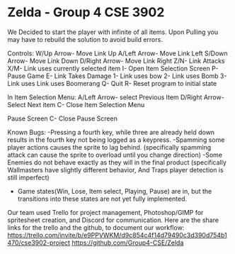 # Zelda - Group 4 CSE 3902
We Decided to start the player with infinite of all items.
Upon Pulling you may have to rebuild the solution to avoid build errors.

Controls:
W/Up Arrow- Move Link Up
A/Left Arrow- Move Link Left
S/Down Arrow- Move Link Down
D/Right Arrow- Move Link Right
Z/N- Link Attacks
X/M- Link uses currently selected item
I- Open Item Selection Screen
P- Pause Game
E- Link Takes Damage
1- Link uses bow
2- Link uses Bomb
3- Link uses Link uses Boomerang
Q- Quit
R- Reset program to initial state

In Item Selection Menu:
A/Left Arrow- select Previous Item
D/Right Arrow- Select Next item
C- Close Item Selection Menu

Pause Screen
C- Close Pause Screen


Known Bugs: 
-Pressing a fourth key, while three are already held down results in the fourth key not being logged as a keypress.
-Spamming some player actions causes the sprite to lag behind. (specifically spamming attack can cause the sprite to overload until you change direction)
-Some Enemies do not behave exactly as they will in the final product (specifically Wallmasters have slightly different behavior, And Traps player detection is still imperfect)
- Game states(Win, Lose, Item select, Playing, Pause) are in, but the transitions into these states are not yet fully implemented.

Our team used Trello for project management, Photoshop/GIMP for spritesheet creation, and Discord for communication.
Here are the share links for the trello and the github, to document our workflow:
https://trello.com/invite/b/e9PPVWKM/d9c854c4f14d79490c3d390d754b1470/cse3902-project
https://github.com/Group4-CSE/Zelda

